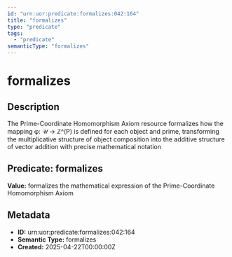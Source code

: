```yaml
---
id: "urn:uor:predicate:formalizes:042:164"
title: "formalizes"
type: "predicate"
tags:
  - "predicate"
semanticType: "formalizes"
---
```


# formalizes

## Description

The Prime-Coordinate Homomorphism Axiom resource formalizes how the mapping φ: 𝒰 → ℤ^(P) is defined for each object and prime, transforming the multiplicative structure of object composition into the additive structure of vector addition with precise mathematical notation

## Predicate: formalizes

**Value:** formalizes the mathematical expression of the Prime-Coordinate Homomorphism Axiom

## Metadata

- **ID:** urn:uor:predicate:formalizes:042:164
- **Semantic Type:** formalizes
- **Created:** 2025-04-22T00:00:00Z
